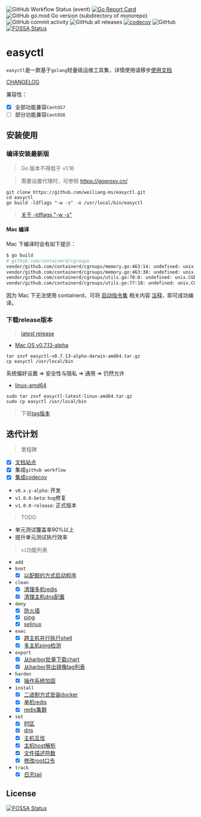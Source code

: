 ![GitHub Workflow Status (event)](https://img.shields.io/github/workflow/status/weiliang-ms/easyctl/Go?style=flat-square)
[![Go Report Card](https://goreportcard.com/badge/github.com/weiliang-ms/easyctl)](https://goreportcard.com/report/github.com/weiliang-ms/easyctl)
![GitHub go.mod Go version (subdirectory of monorepo)](https://img.shields.io/github/go-mod/go-version/weiliang-ms/easyctl?filename=go.mod&style=flat-square)
![GitHub commit activity](https://img.shields.io/github/commit-activity/w/weiliang-ms/easyctl?style=flat-square)
![GitHub all releases](https://img.shields.io/github/downloads/weiliang-ms/easyctl/total?style=flat-square)
[![codecov](https://codecov.io/gh/weiliang-ms/easyctl/branch/master/graph/badge.svg?token=7RGD5V5L9Y)](https://codecov.io/gh/weiliang-ms/easyctl)
![GitHub](https://img.shields.io/github/license/weiliang-ms/easyctl?style=flat-square)
[![FOSSA Status](https://app.fossa.com/api/projects/git%2Bgithub.com%2Fweiliang-ms%2Feasyctl.svg?type=shield)](https://app.fossa.com/projects/git%2Bgithub.com%2Fweiliang-ms%2Feasyctl?ref=badge_shield)

# easyctl

`easyctl`是一款基于`golang`轻量级运维工具集，详情使用请移步[使用文档](https://weiliang-ms.github.io/easyctl/)

[CHANGELOG](changelog/CHANGELOG.md)

兼容性：

- [x] 全部功能兼容`CentOS7`
- [ ] 部分功能兼容`CentOS6`

## 安装使用

### 编译安装最新版

> Go 版本不得低于 v1.16

> 需要设置代理时，可参照 https://goproxy.cn/

```shell
git clone https://github.com/weiliang-ms/easyctl.git
cd easyctl
go build -ldflags "-w -s" -o /usr/local/bin/easyctl
```

> [关于 -ldflags "-w -s"](https://stackoverflow.com/questions/44148449/how-to-check-whether-golang-binary-is-compiled-with-ldflags-s-w)

#### Mac 编译

Mac 下编译时会有如下提示：

```bash
$ go build
# github.com/containerd/cgroups
vendor/github.com/containerd/cgroups/memory.go:463:14: undefined: unix.Eventfd
vendor/github.com/containerd/cgroups/memory.go:463:30: undefined: unix.EFD_CLOEXEC
vendor/github.com/containerd/cgroups/utils.go:70:8: undefined: unix.CGROUP2_SUPER_MAGIC
vendor/github.com/containerd/cgroups/utils.go:77:18: undefined: unix.CGROUP2_SUPER_MAGIC
```

因为 Mac 下无法使用 containerd，可将 [启动指令集](https://weiliang-ms.github.io/easyctl/%E5%90%AF%E5%8A%A8%E6%8C%87%E4%BB%A4%E9%9B%86/%E6%B7%BB%E5%8A%A0%E9%85%8D%E9%A2%9D%E5%90%AF%E5%8A%A8%E7%A8%8B%E5%BA%8F.html) 相关内容 [注释](https://github.com/AlphaHinex/easyctl/compare/master...AlphaHinex:mac-build)，即可成功编译。

### 下载release版本

> [latest release](https://github.com/weiliang-ms/easyctl/releases)

- [Mac OS v0.7.13-alpha](https://github.com/weiliang-ms/easyctl/releases/download/v0.7.13-alpha/easyctl-v0.7.13-alpha-darwin-amd64.tar.gz)
```shell
tar zxvf easyctl-v0.7.13-alpha-darwin-amd64.tar.gz
cp easyctl /usr/local/bin
```
系统偏好设置 => 安全性与隐私 => 通用 => 仍然允许

- [linux-amd64](https://github.com/weiliang-ms/easyctl/releases/download/latest/easyctl-latest-linux-amd64.tar.gz)
```shell
sudo tar zxvf easyctl-latest-linux-amd64.tar.gz
sudo cp easyctl /usr/local/bin
```

> 下载[tag版本](https://github.com/weiliang-ms/easyctl/tags)

## 迭代计划

> 里程碑

- [x] [文档站点](https://weiliang-ms.github.io/easyctl/)
- [x] 集成`github workflow`
- [x] [集成codecov](https://app.codecov.io/gh/weiliang-ms/+)
- `v0.x.y-alpha`: 开发
- `v1.0.0-beta`: `bug`修复
- `v1.0.0-release`: 正式版本

> TODO

- 单元测试覆盖率90%以上
- 提升单元测试执行效率

> `v1`功能列表

- `add`
- `boot`
  - [x] [以配额的方式启动程序](https://weiliang-ms.github.io/easyctl/%E5%90%AF%E5%8A%A8%E6%8C%87%E4%BB%A4%E9%9B%86/%E6%B7%BB%E5%8A%A0%E9%85%8D%E9%A2%9D%E5%90%AF%E5%8A%A8%E7%A8%8B%E5%BA%8F.html)
- `clean`
  - [x] [清理多机redis](https://weiliang-ms.github.io/easyctl/%E6%B8%85%E7%90%86%E6%8C%87%E4%BB%A4%E9%9B%86/01%E5%A4%9A%E4%B8%BB%E6%9C%BAredis%E6%B8%85%E7%90%86.html)
  - [x] [清理主机dns配置](https://weiliang-ms.github.io/easyctl/%E6%B8%85%E7%90%86%E6%8C%87%E4%BB%A4%E9%9B%86/01%E5%A4%9A%E4%B8%BB%E6%9C%BAdns%E9%85%8D%E7%BD%AE%E6%B8%85%E7%90%86.html)
- `deny`
  - [x] [防火墙](https://weiliang-ms.github.io/easyctl/%E7%A6%81%E7%94%A8%E6%8C%87%E4%BB%A4%E9%9B%86/03%E4%B8%BB%E6%9C%BA%E7%A6%81%E7%94%A8%E9%98%B2%E7%81%AB%E5%A2%99.html)
  - [x] [ping](https://weiliang-ms.github.io/easyctl/%E7%A6%81%E7%94%A8%E6%8C%87%E4%BB%A4%E9%9B%86/01%E4%B8%BB%E6%9C%BA%E7%A6%81Ping.html)
  - [x] [selinux](https://weiliang-ms.github.io/easyctl/%E7%A6%81%E7%94%A8%E6%8C%87%E4%BB%A4%E9%9B%86/02%E4%B8%BB%E6%9C%BA%E7%A6%81%E7%94%A8selinux.html)
- `exec`
  - [x] [跨主机并行执行shell](https://weiliang-ms.github.io/easyctl/%E6%89%A7%E8%A1%8C%E6%8C%87%E4%BB%A4%E9%9B%86/01%E8%B7%A8%E4%B8%BB%E6%9C%BA%E5%B9%B6%E8%A1%8C%E6%89%A7%E8%A1%8Cshell.html)
  - [x] [多主机ping检测](https://weiliang-ms.github.io/easyctl/%E6%89%A7%E8%A1%8C%E6%8C%87%E4%BB%A4%E9%9B%86/02%E5%A4%9A%E6%9C%BAping.html)
- `export`
  - [x] [从harbor批量下载chart](https://weiliang-ms.github.io/easyctl/%E5%AF%BC%E5%87%BA%E6%8C%87%E4%BB%A4%E9%9B%86/01%E4%BB%8Eharbor%E5%BA%93%E4%B8%AD%E5%AF%BC%E5%87%BAchart.html)
  - [x] [从harbor导出镜像tag列表](https://weiliang-ms.github.io/easyctl/%E5%AF%BC%E5%87%BA%E6%8C%87%E4%BB%A4%E9%9B%86/02%E4%BB%8Eharbor%E5%BA%93%E4%B8%AD%E5%AF%BC%E5%87%BA%E9%95%9C%E5%83%8Ftag%E5%88%97%E8%A1%A8.html)
- `harden`
  - [x] [操作系统加固](https://weiliang-ms.github.io/easyctl/%E5%8A%A0%E5%9B%BA%E6%8C%87%E4%BB%A4%E9%9B%86/%E5%8A%A0%E5%9B%BA%E6%93%8D%E4%BD%9C%E7%B3%BB%E7%BB%9F.html)
- `install`
  - [x] [二进制方式安装docker](book/安装指令集/03安装docker.md)
  - [x] [单机redis](https://weiliang-ms.github.io/easyctl/%E5%AE%89%E8%A3%85%E6%8C%87%E4%BB%A4%E9%9B%86/01%E5%AE%89%E8%A3%85%E5%8D%95%E6%9C%BAredis.html)
  - [x] [redis集群](https://weiliang-ms.github.io/easyctl/%E5%AE%89%E8%A3%85%E6%8C%87%E4%BB%A4%E9%9B%86/02%E5%AE%89%E8%A3%85redis%E9%9B%86%E7%BE%A4.html)
- `set`
  - [x] [时区](https://weiliang-ms.github.io/easyctl/%E8%AE%BE%E7%BD%AE%E6%8C%87%E4%BB%A4%E9%9B%86/05%E5%A4%9A%E4%B8%BB%E6%9C%BA%E8%AE%BE%E7%BD%AE%E6%97%B6%E5%8C%BA.html)
  - [x] [dns](https://weiliang-ms.github.io/easyctl/%E8%AE%BE%E7%BD%AE%E6%8C%87%E4%BB%A4%E9%9B%86/06%E5%A4%9A%E4%B8%BB%E6%9C%BA%E9%85%8D%E7%BD%AEdns.html)
  - [x] [主机互信](https://weiliang-ms.github.io/easyctl/%E8%AE%BE%E7%BD%AE%E6%8C%87%E4%BB%A4%E9%9B%86/03%E5%A4%9A%E4%B8%BB%E6%9C%BA%E5%85%8D%E5%AF%86%E7%99%BB%E5%BD%95.html)
  - [x] [主机host解析](https://weiliang-ms.github.io/easyctl/%E8%AE%BE%E7%BD%AE%E6%8C%87%E4%BB%A4%E9%9B%86/01%E5%A4%9A%E4%B8%BB%E6%9C%BAhost%E8%A7%A3%E6%9E%90.html)
  - [x] [文件描述符数](https://weiliang-ms.github.io/easyctl/%E8%AE%BE%E7%BD%AE%E6%8C%87%E4%BB%A4%E9%9B%86/04%E5%A4%9A%E4%B8%BB%E6%9C%BA%E8%AE%BE%E7%BD%AE%E6%96%87%E4%BB%B6%E6%8F%8F%E8%BF%B0%E7%AC%A6.html)
  - [x] [修改root口令](https://weiliang-ms.github.io/easyctl/%E8%AE%BE%E7%BD%AE%E6%8C%87%E4%BB%A4%E9%9B%86/02%E5%A4%9A%E4%B8%BB%E6%9C%BA%E4%BF%AE%E6%94%B9root%E5%8F%A3%E4%BB%A4.html)
- `track`
  - [x] [日志tail](https://weiliang-ms.github.io/easyctl/%E8%BF%BD%E8%B8%AA%E6%8C%87%E4%BB%A4%E9%9B%86/01%E5%A4%9A%E4%B8%BB%E6%9C%BA%E6%97%A5%E5%BF%97%E5%AE%9E%E6%97%B6%E8%BF%BD%E8%B8%AA.html)

## License
[![FOSSA Status](https://app.fossa.com/api/projects/git%2Bgithub.com%2Fweiliang-ms%2Feasyctl.svg?type=large)](https://app.fossa.com/projects/git%2Bgithub.com%2Fweiliang-ms%2Feasyctl?ref=badge_large)
